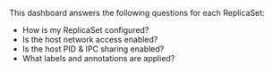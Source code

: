 This dashboard answers the following questions for each ReplicaSet:

- How is my ReplicaSet configured?
- Is the host network access enabled?
- Is the host PID & IPC sharing enabled?
- What labels and annotations are applied?
